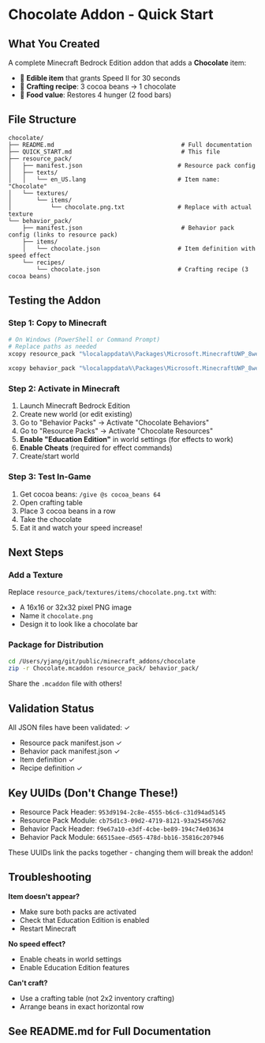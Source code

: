 # Chocolate Addon - Quick Start

## What You Created

A complete Minecraft Bedrock Edition addon that adds a **Chocolate** item:
- 🍫 **Edible item** that grants Speed II for 30 seconds
- 🎨 **Crafting recipe**: 3 cocoa beans → 1 chocolate
- 🍗 **Food value**: Restores 4 hunger (2 food bars)

## File Structure

```
chocolate/
├── README.md                                    # Full documentation
├── QUICK_START.md                               # This file
├── resource_pack/
│   ├── manifest.json                           # Resource pack config
│   ├── texts/
│   │   └── en_US.lang                          # Item name: "Chocolate"
│   └── textures/
│       └── items/
│           └── chocolate.png.txt               # Replace with actual texture
└── behavior_pack/
    ├── manifest.json                            # Behavior pack config (links to resource pack)
    ├── items/
    │   └── chocolate.json                      # Item definition with speed effect
    └── recipes/
        └── chocolate.json                      # Crafting recipe (3 cocoa beans)
```

## Testing the Addon

### Step 1: Copy to Minecraft
```bash
# On Windows (PowerShell or Command Prompt)
# Replace paths as needed
xcopy resource_pack "%localappdata%\Packages\Microsoft.MinecraftUWP_8wekyb3d8bbwe\LocalState\games\com.mojang\development_resource_packs\ChocolateResources" /E /I

xcopy behavior_pack "%localappdata%\Packages\Microsoft.MinecraftUWP_8wekyb3d8bbwe\LocalState\games\com.mojang\development_behavior_packs\ChocolateBehaviors" /E /I
```

### Step 2: Activate in Minecraft
1. Launch Minecraft Bedrock Edition
2. Create new world (or edit existing)
3. Go to "Behavior Packs" → Activate "Chocolate Behaviors"
4. Go to "Resource Packs" → Activate "Chocolate Resources"
5. **Enable "Education Edition"** in world settings (for effects to work)
6. **Enable Cheats** (required for effect commands)
7. Create/start world

### Step 3: Test In-Game
1. Get cocoa beans: `/give @s cocoa_beans 64`
2. Open crafting table
3. Place 3 cocoa beans in a row
4. Take the chocolate
5. Eat it and watch your speed increase!

## Next Steps

### Add a Texture
Replace `resource_pack/textures/items/chocolate.png.txt` with:
- A 16x16 or 32x32 pixel PNG image
- Name it `chocolate.png`
- Design it to look like a chocolate bar

### Package for Distribution
```bash
cd /Users/yjang/git/public/minecraft_addons/chocolate
zip -r Chocolate.mcaddon resource_pack/ behavior_pack/
```

Share the `.mcaddon` file with others!

## Validation Status

All JSON files have been validated: ✓
- Resource pack manifest.json ✓
- Behavior pack manifest.json ✓
- Item definition ✓
- Recipe definition ✓

## Key UUIDs (Don't Change These!)

- Resource Pack Header: `953d9194-2c8e-4555-b6c6-c31d94ad5145`
- Resource Pack Module: `cb75d1c3-09d2-4719-8121-93a254567d62`
- Behavior Pack Header: `f9e67a10-e3df-4cbe-be89-194c74e03634`
- Behavior Pack Module: `66515aee-d565-478d-bb16-35816c207946`

These UUIDs link the packs together - changing them will break the addon!

## Troubleshooting

**Item doesn't appear?**
- Make sure both packs are activated
- Check that Education Edition is enabled
- Restart Minecraft

**No speed effect?**
- Enable cheats in world settings
- Enable Education Edition features

**Can't craft?**
- Use a crafting table (not 2x2 inventory crafting)
- Arrange beans in exact horizontal row

## See README.md for Full Documentation
